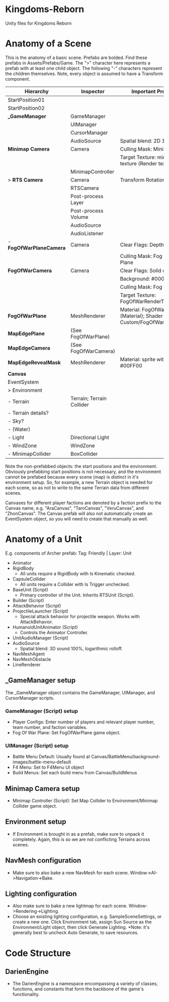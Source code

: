 # Kingdoms-Reborn
 Unity files for Kingdoms Reborn

# Anatomy of a Scene

This is the anatomy of a basic scene. Prefabs are bolded. Find these prefabs in Assets/Prefabs/Game. The ">" character here represents a prefab with at least one child object. The following "-" characters represent the children themselves. Note, every object is assumed to have a Transform component.

| Hierarchy              | Inspector                 | Important Properties                                                 |
|------------------------|---------------------------|----------------------------------------------------------------------|
| StartPosition01        |                           |                                                                      |
| StartPosition02        |                           |                                                                      |
| **_GameManager**       | GameManager               |                                                                      |
|                        | UIManager                 |                                                                      |
|                        | CursorManager             |                                                                      |
|                        | AudioSource               | Spatial blend: 2D 100%                                               |
| **Minimap Camera**     | Camera                    | Culling Mask:  Minimap (layer)                                       |
|                        |                           | Target Texture: minimap-texture (Render texture)                     |
|                        | MinimapController         |                                                                      |
| > **RTS Camera**       | Camera                    | Transform Rotation: 75                                               |
|                        | RTSCamera                 |                                                                      |
|                        | Post-process Layer        |                                                                      |
|                        | Post-process Volume       |                                                                      |
|                        | AudioSource               |                                                                      |
|                        | AudioListener             |                                                                      |
| - **FogOfWarPlaneCamera**  | Camera                    | Clear Flags: Depth only                                              |
|                        |                           | Culling Mask: Fog Of War Plane                                       |
| **FogOfWarCamera**     | Camera                    | Clear Flags: Solid color                                             |
|                        |                           | Background: #0000FF                                                  |
|                        |                           | Culling Mask: Fog Of War                                             |
|                        |                           | Target Texture: FogOfWarRenderTexture                                |
| **FogOfWarPlane**      | MeshRenderer              | Material: FogOfWarPlane (Material); Shader Custom/FogOfWarMaskShader |
| **MapEdgePlane**       | (See FogOfWarPlane)       |                                                                      |
| **MapEdgeCamera**      | (See FogOfWarCamera)      |                                                                      |
| **MapEdgeRevealMask**  | MeshRenderer              | Material: sprite with color #00FF00                                  |
| **Canvas**             |                           |                                                                      |
| EventSystem            |                           |                                                                      |
| > Environment          |                           |                                                                      |
| - Terrain              | Terrain; Terrain Collider |                                                                      |
| - Terrain details?     |                           |                                                                      |
| - Sky?                 |                           |                                                                      |
| - (Water)              |                           |                                                                      |
| - Light                | Directional Light         |                                                                      |
| - WindZone             | WindZone                  |                                                                      |
| - MinimapCollider      | BoxCollider               |                                                                      |

Note the non-prefabbed objects: the start positions and the environment. Obviously prefabbing start positions is not necessary, and the environment cannot be prefabed because every scene (map) is distinct in it's environment setup. So, for example, a new Terrain object is needed for each scene, so as not to write to the same Terrain data from different scenes.

Canvases for different player factions are denoted by a faction prefix to the Canvas name, e.g. "AraCanvas", "TaroCanvas", "VeruCanvas", and "ZhonCanvas".
The Canvas prefab will also not automatically create an EventSystem object, so you will need to create that manually as well. 

# Anatomy of a Unit

E.g. components of Archer prefab:
Tag: Friendly | Layer: Unit
- Animator
- RigidBody
    - All units require a RigidBody with Is Kinematic checked.
- CapsuleCollider
    - All units require a Collider with Is Trigger unchecked.
- BaseUnit (Script)
    - Primary controller of the Unit. Inherits RTSUnit (Script). 
- Builder (Script)
- AttackBehavior (Script)
- ProjectileLauncher (Script)
    - Special attack behavior for projectile weapon. Works with AttackBehavior. 
- HumanoidUnitAnimator (Script)
    - Controls the Animator Controller. 
- UnitAudioManager (Script)
- AudioSource 
    - Spatial blend: 3D sound 100%, logarithmic rolloff. 
- NavMeshAgent
- NavMeshObstacle
- LineRenderer

## _GameManager setup
The _GameManager object contains the GameManager, UIManager, and CursorManager scripts. 
### GameManager (Script) setup
- Player Configs: Enter number of players and relevant player number, team number, and faction variables. 
- Fog Of War Plane: Set FogOfWarPlane game object.
### UIManager (Script) setup
- Battle Menu Default: Usually found at Canvas/BattleMenu/background-images/battle-menu-default
- F4 Menu: Set to F4Menu UI object
- Build Menus: Set each build menu from Canvas/BuildMenus

## Minimap Camera setup
- Minimap Controller (Script): Set Map Collider to Environment/Minimap Collider game object.

## Environment setup
- If Environment is brought in as a prefab, make sure to unpack it completely. Again, this is so we are not conflicting Terrains across scenes.

## NavMesh configuration
- Make sure to also bake a new NavMesh for each scene. Window->AI->Navigation->Bake.

## Lighting configuration
- Also make sure to bake a new lightmap for each scene. Window->Rendering->Lighting. 
- Choose an existing lighting configuration, e.g. SampleSceneSettings, or create a new one. Click Environment tab, assign Sun Source as the Environment/Light object, then click Generate Lighting. *Note: it's generally best to uncheck Auto Generate, to save resources.

# Code Structure
## DarienEngine
- The DarienEngine is a namespace encompassing a variety of classes, functions, and constants that form the backbone of the game's functionality.

